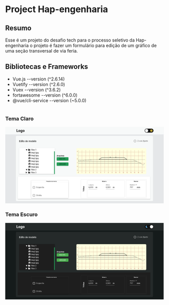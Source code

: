 # Project Hap-engenharia 

## Resumo 

Esse é um projeto do desafio tech para o processo seletivo da Hap-engenharia o projeto é fazer um formulário para edição de um gráfico de uma seção transversal de via feria.

## Bibliotecas e Frameworks

* Vue.js --version (^2.6.14)
* Vuetify --version (^2.6.0)
* Vuex --version (^3.6.2)
* fortawesome --version (^6.0.0)
* @vue/cli-service --version (~5.0.0)

#

### Tema Claro

<img src="src/assets/Light-mode.png"/>

### Tema Escuro

<img src="src/assets/Dark-mode.png"/>